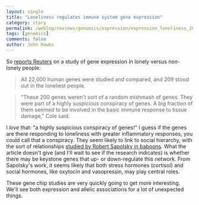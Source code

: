 ```yaml
---
layout: single 
title: "Loneliness regulates immune system gene expression" 
category: story
permalink: /weblog/reviews/genomics/expression/expression_loneliness_2007.html
tags: [genomics] 
comments: false 
author: John Hawks 
---
```



<p>
So <a href="http://www.msnbc.msn.com/id/20764461/">reports Reuters</a> on a study of gene expression in lonely versus non-lonely people:
</p>

<blockquote>All 22,000 human genes were studied and compared, and 209 stood out in the loneliest people. </blockquote>

<blockquote>"These 200 genes weren't sort of a random mishmash of genes. They were part of a highly suspicious conspiracy of genes. A big fraction of them seemed to be involved in the basic immune response to tissue damage," Cole said.</blockquote>

<p>
I <i>love</i> that: "a highly suspicious conspiracy of genes!" I guess if the genes are there responding to loneliness with greater inflammatory responses, you could call that a conspiracy. They seem likely to link to social hierarchy, with the sort of relationships <a href="http://www.johnhawks.net/weblog/reviews/health/social_hierarchy_sapolsky_2005.html">studied by Robert Sapolsky in baboons</a>. What the article doesn't give (and I'll wait to see if the research indicates) is whether there may be keystone genes that up- or down-regulate this network. From Sapolsky's work, it seems likely that both stress hormones (cortisol) and social hormones, like oxytocin and vasopressin, may play central roles. 
</p>

<p>
These gene chip studies are very quickly going to get more interesting. We'll see both expression and allelic associations for a lot of unexpected things. 
</p>

